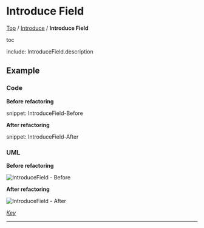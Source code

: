 # Introduce Field

[Top](../README.md) / [Introduce](./README.md) / **Introduce Field**

toc

include: IntroduceField.description

## Example

### Code

**Before refactoring**

snippet: IntroduceField-Before

**After refactoring**

snippet: IntroduceField-After

### UML

**Before refactoring**

![IntroduceField - Before](../../uml/Before/Introduce/IntroduceField.svg?raw=true)

**After refactoring**

![IntroduceField - After](../../uml/After/Introduce/IntroduceField.svg?raw=true)

*[Key](../../uml/Keys/FullKey.svg)*

-----

